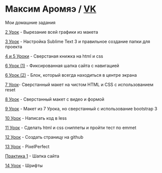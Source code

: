 

# Максим Аромяэ / [VK](https://vk.com/m.aromae)
Мои домашние задания


[2 Урок](https://github.com/makcarom/makcarom.github.io/tree/master/lesson_02) - Вырезание всей графики из макета


[3 Урок](https://github.com/makcarom/makcarom.github.io/tree/master/lessons_03) - Настройка Sublime Text 3 и правильное создание папки для проекта


[4 и 5 Уроки](makcarom.github.io/lessons_04_05) - Сверстаная книжка на html и css


[6 Урок (1)](makcarom.github.io/lesson_06.1) - Фиксированная шапка сайта с навигацией


[6 Урок (2)](makcarom.github.io/lesson_06.2) - Блок, который всегда находиться в центре экрана


[7 Урок](makcarom.github.io/lesson_07)- Сверстанный макет на чистом HTML и CSS с использованием reset


[8 Урок](makcarom.github.io/lesson_08) - Сверстанный макет с видео и формой


[9 Урок](makcarom.github.io/lesson_09) - Макет из 7 Урока, но сверстанный с использование bootstrap 3


[10 Урок](https://github.com/makcarom/makcarom.github.io/tree/master/lesson_10) - Написать код в less


[11 Урок](https://github.com/makcarom/makcarom.github.io/tree/master/lesson_11) - Сделать html и css сниппеты и пройти тест по emmet


[12 Урок](#) - Создать страницу на github


[13 Урок](makcarom.github.io/lesson_13) - PixelPerfect


[Практика 1](makcarom.github.io/lesson_14) - Шапка сайта


[14 Урок](makcarom.github.io/lesson_14.1) - Шрифты
